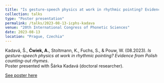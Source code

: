 ```yaml
---
title: "Is gesture-speech physics at work in rhythmic pointing? Evidence from Polish counting-out rhymes"
collection: talks
type: "Poster presentation"
permalink: /talks/2023-08-13-icphs-kadava
venue: "20th International Congress of Phonetic Sciences"
date: 2023-08-13
location: "Prague, Czechia"
---
```


Kadavá, Š., <b>Ćwiek, A.</b>, Stoltmann, K., Fuchs, S., & Pouw, W. (08.2023). <i>Is gesture-speech physics at work in rhythmic pointing? Evidence from Polish counting-out rhymes</i>.<br>
Poster presented with Šárka Kadavá (doctoral researcher).

[See poster here](https://www.researchgate.net/profile/Sarka-Kadava-2/publication/373076791_Is_Gesture-Speech_Physics_At_Work_In_Rhythmic_Pointing_Evidence_From_Polish_Counting-out_Rhymes/links/64d766cc78e40b48bd43e4f6/Is-Gesture-Speech-Physics-At-Work-In-Rhythmic-Pointing-Evidence-From-Polish-Counting-out-Rhymes.pdf?origin=publicationDetail&_sg%5B0%5D=1HtN81C_Om_YkVuaubMM9Z_nF9gVtnBtHApG2arFIM9WuTiqfF2GTR1m3W1fa0Q3hfbcZWbJ9S8C6wDSg1WxGg.jgmqaxoyGObGPoNUcVH-7-Ws4tO0Z1bcQPUvX3bl2Q6trMTSIRsNIIY33mFoU8iz2qdp8c6NsvVhYyujEK_nXA&_sg%5B1%5D=dY9_joKkW4C1wRFLPVFzCFrAmkcHP7cGsULkLWhqW37f_TMG--uztagDGS7Gb3DaR2JlmwQaQ7N_jgBw0HpkhuHwfwopRXbmi0UUd9K2JmLs.jgmqaxoyGObGPoNUcVH-7-Ws4tO0Z1bcQPUvX3bl2Q6trMTSIRsNIIY33mFoU8iz2qdp8c6NsvVhYyujEK_nXA&_iepl=&_rtd=eyJjb250ZW50SW50ZW50IjoibWFpbkl0ZW0ifQ%3D%3D&_tp=eyJjb250ZXh0Ijp7ImZpcnN0UGFnZSI6Il9kaXJlY3QiLCJwYWdlIjoicHVibGljYXRpb24iLCJwcmV2aW91c1BhZ2UiOiJwcm9maWxlIiwicG9zaXRpb24iOiJwYWdlSGVhZGVyIn19)
